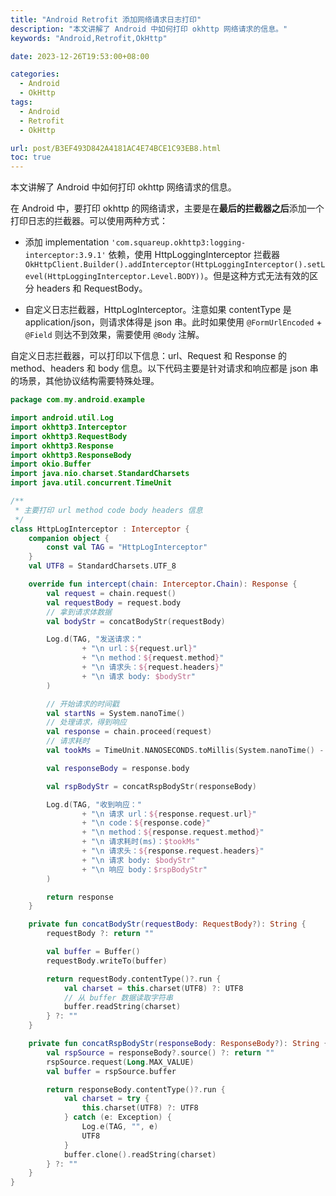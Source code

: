 ```yaml
---
title: "Android Retrofit 添加网络请求日志打印"
description: "本文讲解了 Android 中如何打印 okhttp 网络请求的信息。"
keywords: "Android,Retrofit,OkHttp"

date: 2023-12-26T19:53:00+08:00

categories:
  - Android
  - OkHttp
tags:
  - Android
  - Retrofit
  - OkHttp

url: post/B3EF493D842A4181AC4E74BCE1C93EB8.html
toc: true
---
```


本文讲解了 Android 中如何打印 okhttp 网络请求的信息。

<!--More-->

在 Android 中，要打印 okhttp 的网络请求，主要是在**最后的拦截器之后**添加一个打印日志的拦截器。可以使用两种方式：

- 添加 implementation `'com.squareup.okhttp3:logging-interceptor:3.9.1'` 依赖，使用 HttpLoggingInterceptor 拦截器 `OkHttpClient.Builder().addInterceptor(HttpLoggingInterceptor().setLevel(HttpLoggingInterceptor.Level.BODY))`。但是这种方式无法有效的区分 headers 和 RequestBody。

- 自定义日志拦截器，HttpLogInterceptor。注意如果 contentType 是 application/json，则请求体得是 json 串。此时如果使用 `@FormUrlEncoded` + `@Field` 则达不到效果，需要使用 `@Body` 注解。

自定义日志拦截器，可以打印以下信息：url、Request 和 Response 的 method、headers 和 body 信息。以下代码主要是针对请求和响应都是 json 串的场景，其他协议结构需要特殊处理。

```kotlin
package com.my.android.example

import android.util.Log
import okhttp3.Interceptor
import okhttp3.RequestBody
import okhttp3.Response
import okhttp3.ResponseBody
import okio.Buffer
import java.nio.charset.StandardCharsets
import java.util.concurrent.TimeUnit

/**
 * 主要打印 url method code body headers 信息
 */
class HttpLogInterceptor : Interceptor {
    companion object {
        const val TAG = "HttpLogInterceptor"
    }
    val UTF8 = StandardCharsets.UTF_8

    override fun intercept(chain: Interceptor.Chain): Response {
        val request = chain.request()
        val requestBody = request.body
        // 拿到请求体数据
        val bodyStr = concatBodyStr(requestBody)

        Log.d(TAG, "发送请求："
                + "\n url：${request.url}"
                + "\n method：${request.method}"
                + "\n 请求头：${request.headers}"
                + "\n 请求 body: $bodyStr"
        )

        // 开始请求的时间戳
        val startNs = System.nanoTime()
        // 处理请求，得到响应
        val response = chain.proceed(request)
        // 请求耗时
        val tookMs = TimeUnit.NANOSECONDS.toMillis(System.nanoTime() - startNs)

        val responseBody = response.body

        val rspBodyStr = concatRspBodyStr(responseBody)

        Log.d(TAG, "收到响应："
                + "\n 请求 url：${response.request.url}"
                + "\n code：${response.code}"
                + "\n method：${response.request.method}"
                + "\n 请求耗时(ms)：$tookMs"
                + "\n 请求头：${response.request.headers}"
                + "\n 请求 body: $bodyStr"
                + "\n 响应 body：$rspBodyStr"
        )

        return response
    }

    private fun concatBodyStr(requestBody: RequestBody?): String {
        requestBody ?: return ""

        val buffer = Buffer()
        requestBody.writeTo(buffer)

        return requestBody.contentType()?.run {
            val charset = this.charset(UTF8) ?: UTF8
            // 从 buffer 数据读取字符串
            buffer.readString(charset)
        } ?: ""
    }

    private fun concatRspBodyStr(responseBody: ResponseBody?): String {
        val rspSource = responseBody?.source() ?: return ""
        rspSource.request(Long.MAX_VALUE)
        val buffer = rspSource.buffer

        return responseBody.contentType()?.run {
            val charset = try {
                this.charset(UTF8) ?: UTF8
            } catch (e: Exception) {
                Log.e(TAG, "", e)
                UTF8
            }
            buffer.clone().readString(charset)
        } ?: ""
    }
}
```